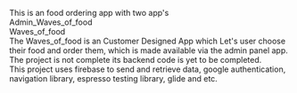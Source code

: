 This is an food ordering app with two app's <br>
Admin_Waves_of_food<br>
Waves_of_food<br>
The Waves_of_food is an Customer Designed App which Let's user choose their food and order them, which is made available via the admin panel app.<br>
The project is not complete its backend code is yet to be completed.<br>
This project uses firebase to send and retrieve data, google authentication, navigation library, espresso testing library, glide and etc.

